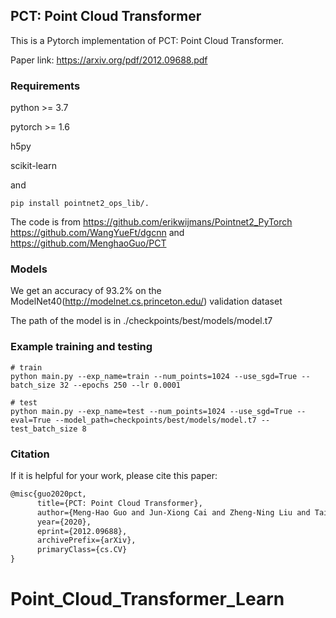 ## PCT: Point Cloud Transformer
This is a Pytorch implementation of PCT: Point Cloud Transformer.

Paper link: https://arxiv.org/pdf/2012.09688.pdf

### Requirements
python >= 3.7

pytorch >= 1.6

h5py

scikit-learn

and

```shell script
pip install pointnet2_ops_lib/.
```
The code is from https://github.com/erikwijmans/Pointnet2_PyTorch https://github.com/WangYueFt/dgcnn and https://github.com/MenghaoGuo/PCT

### Models
We get an accuracy of 93.2% on the ModelNet40(http://modelnet.cs.princeton.edu/) validation dataset

The path of the model is in ./checkpoints/best/models/model.t7

### Example training and testing
```shell script
# train
python main.py --exp_name=train --num_points=1024 --use_sgd=True --batch_size 32 --epochs 250 --lr 0.0001

# test
python main.py --exp_name=test --num_points=1024 --use_sgd=True --eval=True --model_path=checkpoints/best/models/model.t7 --test_batch_size 8

```

### Citation
If it is helpful for your work, please cite this paper:
```latex
@misc{guo2020pct,
      title={PCT: Point Cloud Transformer}, 
      author={Meng-Hao Guo and Jun-Xiong Cai and Zheng-Ning Liu and Tai-Jiang Mu and Ralph R. Martin and Shi-Min Hu},
      year={2020},
      eprint={2012.09688},
      archivePrefix={arXiv},
      primaryClass={cs.CV}
}
```
# Point_Cloud_Transformer_Learn
